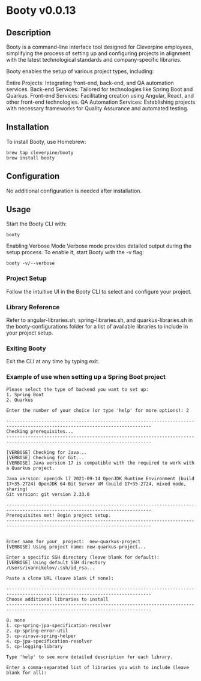 # Booty v0.0.13

## Description
Booty is a command-line interface tool designed for Cleverpine employees, simplifying the process of setting up and configuring projects in alignment with the latest technological standards and company-specific libraries.

Booty enables the setup of various project types, including:

Entire Projects: Integrating front-end, back-end, and QA automation services.
Back-end Services: Tailored for technologies like Spring Boot and Quarkus.
Front-end Services: Facilitating creation using Angular, React, and other front-end technologies.
QA Automation Services: Establishing projects with necessary frameworks for Quality Assurance and automated testing.

## Installation
To install Booty, use Homebrew:

```
brew tap cleverpine/booty
brew install booty
```

## Configuration
No additional configuration is needed after installation.

## Usage
Start the Booty CLI with:

```
booty
```

Enabling Verbose Mode
Verbose mode provides detailed output during the setup process. To enable it, start Booty with the -v flag:

```
booty -v/--verbose
```


### Project Setup
Follow the intuitive UI in the Booty CLI to select and configure your project.

### Library Reference
Refer to angular-libraries.sh, spring-libraries.sh, and quarkus-libraries.sh in the booty-configurations folder for a list of available libraries to include in your project setup.

### Exiting Booty
Exit the CLI at any time by typing exit.


### Example of use when setting up a Spring Boot project

```
Please select the type of backend you want to set up:
1. Spring Boot
2. Quarkus

Enter the number of your choice (or type 'help' for more options): 2

----------------------------------------------------------------------------------------------------------------------------
Checking prerequisites...
----------------------------------------------------------------------------------------------------------------------------

[VERBOSE] Checking for Java...
[VERBOSE] Checking for Git...
[VERBOSE] Java version 17 is compatible with the required to work with a Quarkus project.

Java version: openjdk 17 2021-09-14 OpenJDK Runtime Environment (build 17+35-2724) OpenJDK 64-Bit Server VM (build 17+35-2724, mixed mode, sharing)
Git version: git version 2.33.0

----------------------------------------------------------------------------------------------------------------------------
Prerequisites met! Begin project setup.
----------------------------------------------------------------------------------------------------------------------------


Enter name for your  project:  new-quarkus-project
[VERBOSE] Using project name: new-quarkus-project...

Enter a specific SSH directory (leave blank for default):  
[VERBOSE] Using default SSH directory /Users/ivannikolov/.ssh/id_rsa...

Paste a clone URL (leave blank if none):  

----------------------------------------------------------------------------------------------------------------------------
Choose additional libraries to install
----------------------------------------------------------------------------------------------------------------------------

0. none
1. cp-spring-jpa-specification-resolver
2. cp-spring-error-util
3. cp-virava-spring-helper
4. cp-jpa-specification-resolver
5. cp-logging-library

Type 'help' to see more detailed description for each library.

Enter a comma-separated list of libraries you wish to include (leave blank for all):  
```